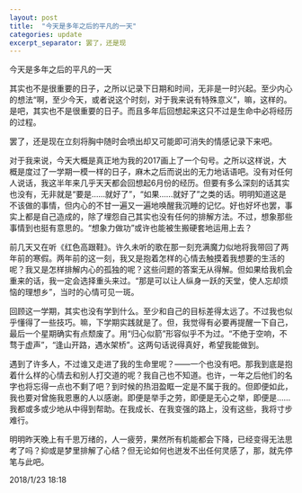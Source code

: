 ```yaml
---
layout: post
title:  "今天是多年之后的平凡的一天"
categories: update
excerpt_separator: 罢了，还是现
---
```

 
今天是多年之后的平凡的一天

其实也不是很重要的日子，之所以记录下日期和时间，无非是一时兴起。至少内心的想法“啊，至少今天，或者说这个时刻，对于我来说有特殊意义”，嘛，这样的。是吧，其实也不是很重要的日子。而且多年后回想起来这只不过是生命中必将经历的过程。

罢了，还是现在立刻将胸中随时会喷出却又可能即可消失的情感记录下来吧。

对于我来说，今天大概是真正地为我的2017画上了一个句号。之所以这样说，大概是度过了一学期一模一样的日子，麻木之后而说出的无力地话语吧。没有对任何人说话，我这半年来几乎天天都会回想起6月份的经历。但要有多么深刻的话其实也没有，无非就是“要是……就好了”，“如果……就好了”之类的话。明明知道这是不该做的事情，但内心的不甘一遍又一遍地唤醒我沉睡的记忆。好也好坏也罢，事实上都是自己造成的，除了埋怨自己其实也没有任何的排解方法。不过，想象那些事情到也挺有意思的。“想象力做功”或许也能被生搬硬套地运用上去？

前几天又在听《红色高跟鞋》。许久未听的歌在那一刻充满魔力似地将我带回了两年前的寒假。两年前的这一刻，我又是抱着怎样的心情去触摸着我想要的生活的呢？我又是怎样排解内心的孤独的呢？这些问题的答案无从得解。但如果给我机会重来的话，我一定会选择重头来过。“那是可以让人纵身一跃的天堂，使人忘却烦恼的理想乡”，当时的心情可见一斑。

回顾这一学期，其实也没有学到什么。至少和自己的目标差得太远了。不过我也似乎懂得了一些技巧。嘛，下学期实践就是了。但，我觉得有必要再提醒一下自己，最后一个星期确实有点颓废了。用“归心似箭”形容似乎不为过。“不绝于空响，不骛于虚声”，“逢山开路，遇水架桥”。这两句话说得真好，希望我能做到。

遇到了许多人，不过谁又走进了我的生命里呢？——一个也没有吧。那我到底是抱着什么样的心情去和别人打交道的呢？我自己也不知道。也许，一年之后他们的名字也将忘得一点也不剩了吧？到时候的热泪盈眶一定是不属于我的。但即便如此，我也要对曾施我恩惠的人以感谢。即便是举手之劳，即便是无心之举，即便是……我都或多或少地从中得到帮助。在我成长、在我变强的路上，没有这些，我将寸步难行。

明明昨天晚上有千思万绪的，人一疲劳，果然所有机能都会下降，已经变得无法思考了吗？抑或是梦里排解了心结？但无论如何也迸发不出任何灵感了，那，就先停笔与此吧。

2018/1/23
18:18
